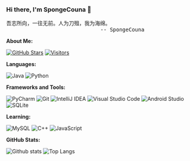 ### Hi there, I'm SpongeCouna 👋

<pre>
吾志所向，一往无前。人为刀殂，我为海绵。
                              -- SpongeCouna
</pre>

**About Me:**

[![GitHub Stars](https://img.shields.io/github/stars/SpCoGov?color=2da44e&label=GitHub%20Stars&logo=Github)](https://github.com/SpCoGov)
[![Visitors](https://visitor-badge.laobi.icu/badge?page_id=SpCoGov.SpCoGov)](https://github.com/SpCoGov)

**Languages:**

![Java](https://img.shields.io/badge/Java-5e7b92?logo=java&logoColor=fff)
![Python](https://img.shields.io/badge/Python-3776AB?logo=python&logoColor=fff)

**Frameworks and Tools:**

![PyCharm](https://img.shields.io/badge/PyCharm-000000?logo=PyCharm&logoColor=fff)
![Git](https://img.shields.io/badge/Git-F05032?logo=Git&logoColor=fff)
![IntelliJ IDEA](https://img.shields.io/badge/IntelliJ%20IDEA-088bf9?logo=intellijidea)
![Visual Studio Code](https://img.shields.io/badge/VS%20CODE-007ACC?logo=VisualStudioCode&logoColor=fff)
![Android Studio](https://img.shields.io/badge/Android%20Studio-3DDC84?logo=androidstudio&logoColor=fff)
![SQLite](https://img.shields.io/badge/SQLite-003B57?logo=sqlite&logoColor=fff)

**Learning:**

![MySQL](https://img.shields.io/badge/MySQL-4479A1?logo=mysql&logoColor=fff)
![C++](https://img.shields.io/badge/C++-00599C?logo=cplusplus&logoColor=fff)
![JavaScript](https://img.shields.io/badge/JavaScript-F7DF1E?logo=javascript&logoColor=fff)

**GitHub Stats:**

![Github stats](https://github-readme-stats.vercel.app/api?username=SpCoGov&show_icons=true&hide_title=true&count_private=true)
![Top Langs](https://github-readme-stats.vercel.app/api/top-langs/?username=SpCoGov&layout=compact)
